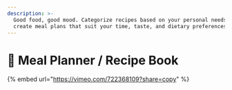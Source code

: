 ```yaml
---
description: >-
  Good food, good mood. Categorize recipes based on your personal needs and
  create meal plans that suit your time, taste, and dietary preferences
---
```


# 🍛 Meal Planner / Recipe Book

{% embed url="https://vimeo.com/722368109?share=copy" %}
